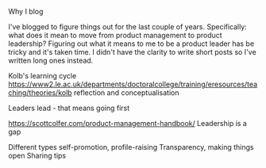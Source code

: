 Why I blog

I've blogged to figure things out for the last couple of years.
Specifically: what does it mean to move from product management to product leadership?
Figuring out what it means to me to be a product leader has be tricky and it's taken time.
I didn't have the clarity to write short posts so I've written long ones instead.

Kolb's learning cycle
https://www2.le.ac.uk/departments/doctoralcollege/training/eresources/teaching/theories/kolb
reflection and conceptualisation

Leaders lead - that means going first

https://scottcolfer.com/product-management-handbook/ Leadership is a gap

Different types
self-promotion, profile-raising
Transparency, making things open
Sharing tips
